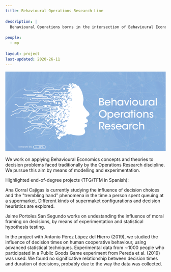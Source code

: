 ```yaml
---
title: Behavioural Operations Research Line

description: |
  Behavioural Operations borns in the intersection of Behavioural Economics with Operations Research (also known as Operations Management). 
  
people:
  - mp
  
layout: project
last-updated: 2020-26-11
---
```


  <center> <img src="/img/projects_imgs/bannerBOR.png"> </center>

  We work on applying Behavioural Economics concepts and theories to decision problems faced traditionally by the Operations Research discipline.  We pursue this aim by means of modelling and experimentation.


  Highlighted end-of-degree projects (TFG/TFM in Spanish):

  Ana Corral Cajigas is currently studying the influence of decision choices and the "trembling hand" phenomena in the time a person spent queuing at a supermarket. Different kinds of supermaket configurations and decision heuristics are explored.

  Jaime Portoles San Segundo works on undestanding the influence of moral framing on decisions, by means of experimentation and statistical hypothesis testing. 

  In the project with Antonio Pérez López del Hierro (2019), we studied the influence of decision times on human cooperative behaviour, using advanced statistical techniques. Experimental data from ∼1000 people who participated in a Public Goods Game experiment from Pereda et al. (2019) was used. We found no significative relationship between decision times and duration of decisions, probably due to the way the data was collected.
  
